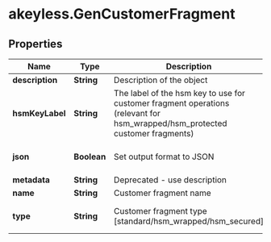 # akeyless.GenCustomerFragment

## Properties

Name | Type | Description | Notes
------------ | ------------- | ------------- | -------------
**description** | **String** | Description of the object | [optional] 
**hsmKeyLabel** | **String** | The label of the hsm key to use for customer fragment operations (relevant for hsm_wrapped/hsm_protected customer fragments) | [optional] 
**json** | **Boolean** | Set output format to JSON | [optional] [default to false]
**metadata** | **String** | Deprecated - use description | [optional] 
**name** | **String** | Customer fragment name | [optional] 
**type** | **String** | Customer fragment type [standard/hsm_wrapped/hsm_secured] | [optional] [default to &#39;standard&#39;]


